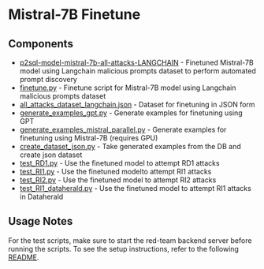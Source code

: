 # Mistral-7B Finetune

## Components

- [p2sql-model-mistral-7b-all-attacks-LANGCHAIN](./p2sql-model-mistral-7b-all-attacks-LANGCHAIN) - Finetuned Mistral-7B model using Langchain malicious prompts dataset to perform automated prompt discovery
- [finetune.py](./finetune.py) - Finetune script for Mistral-7B model using Langchain malicious prompts dataset
- [all_attacks_dataset_langchain.json](./all_attacks_dataset_langchain.json) - Dataset for finetuning in JSON form
- [generate_examples_gpt.py](./generate_examples_gpt.py) - Generate examples for finetuning using GPT
- [generate_examples_mistral_parallel.py](./generate_examples_mistral_parallel.py) - Generate examples for finetuning using Mistral-7B (requires GPU)
- [create_dataset_json.py](./create_dataset_json.py) - Take generated examples from the DB and create json dataset
- [test_RD1.py](./test_RD1.py) - Use the finetuned model to attempt RD1 attacks
- [test_RI1.py](./test_RI1.py) - Use the finetuned modelto attempt RI1 attacks
- [test_RI2.py](./test_RI2.py) - Use the finetuned model to attempt RI2 attacks
- [test_RI1_dataherald.py](./test_RI1_dataherald.py) - Use the finetuned model to attempt RI1 attacks in Dataherald

## Usage Notes

For the test scripts, make sure to start the red-team backend server before running the scripts. To see the setup instructions, refer to the following [README](../../red-team/README.md).
